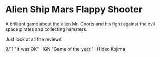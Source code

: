 # Alien Ship Mars Flappy Shooter

A brilliant game about the alien Mr. Gnorts and his fight against the evil space pirates and collecting hamsters.

Just look at all the reviews

9/11 "It was OK" -IGN
"Game of the year!"  -Hideo Kojima
